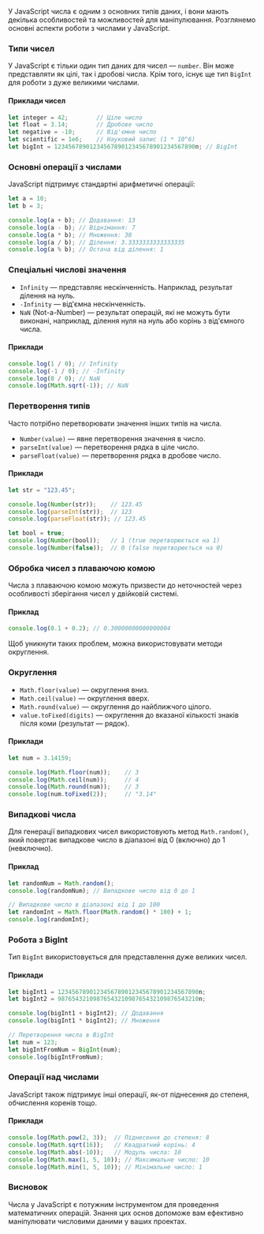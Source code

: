 У JavaScript числа є одним з основних типів даних, і вони мають декілька особливостей та можливостей для маніпулювання. Розглянемо основні аспекти роботи з числами у JavaScript.

### Типи чисел

У JavaScript є тільки один тип даних для чисел — `number`. Він може представляти як цілі, так і дробові числа. Крім того, існує ще тип `BigInt` для роботи з дуже великими числами.

#### Приклади чисел

```javascript
let integer = 42;        // Ціле число
let float = 3.14;        // Дробове число
let negative = -10;      // Від'ємне число
let scientific = 1e6;    // Науковий запис (1 * 10^6)
let bigInt = 1234567890123456789012345678901234567890n; // BigInt
```

### Основні операції з числами

JavaScript підтримує стандартні арифметичні операції:

```javascript
let a = 10;
let b = 3;

console.log(a + b); // Додавання: 13
console.log(a - b); // Віднімання: 7
console.log(a * b); // Множення: 30
console.log(a / b); // Ділення: 3.3333333333333335
console.log(a % b); // Остача від ділення: 1
```

### Спеціальні числові значення

- `Infinity` — представляє нескінченність. Наприклад, результат ділення на нуль.
- `-Infinity` — від'ємна нескінченність.
- `NaN` (Not-a-Number) — результат операцій, які не можуть бути виконані, наприклад, ділення нуля на нуль або корінь з від'ємного числа.

#### Приклади

```javascript
console.log(1 / 0); // Infinity
console.log(-1 / 0); // -Infinity
console.log(0 / 0); // NaN
console.log(Math.sqrt(-1)); // NaN
```

### Перетворення типів

Часто потрібно перетворювати значення інших типів на числа.

- `Number(value)` — явне перетворення значення в число.
- `parseInt(value)` — перетворення рядка в ціле число.
- `parseFloat(value)` — перетворення рядка в дробове число.

#### Приклади

```javascript
let str = "123.45";

console.log(Number(str));    // 123.45
console.log(parseInt(str));  // 123
console.log(parseFloat(str)); // 123.45

let bool = true;
console.log(Number(bool));   // 1 (true перетворюється на 1)
console.log(Number(false));  // 0 (false перетворюється на 0)
```

### Обробка чисел з плаваючою комою

Числа з плаваючою комою можуть призвести до неточностей через особливості зберігання чисел у двійковій системі.

#### Приклад

```javascript
console.log(0.1 + 0.2); // 0.30000000000000004
```

Щоб уникнути таких проблем, можна використовувати методи округлення.

### Округлення

- `Math.floor(value)` — округлення вниз.
- `Math.ceil(value)` — округлення вверх.
- `Math.round(value)` — округлення до найближчого цілого.
- `value.toFixed(digits)` — округлення до вказаної кількості знаків після коми (результат — рядок).

#### Приклади

```javascript
let num = 3.14159;

console.log(Math.floor(num));    // 3
console.log(Math.ceil(num));     // 4
console.log(Math.round(num));    // 3
console.log(num.toFixed(2));     // "3.14"
```

### Випадкові числа

Для генерації випадкових чисел використовують метод `Math.random()`, який повертає випадкове число в діапазоні від 0 (включно) до 1 (невключно).

#### Приклад

```javascript
let randomNum = Math.random();
console.log(randomNum); // Випадкове число від 0 до 1

// Випадкове число в діапазоні від 1 до 100
let randomInt = Math.floor(Math.random() * 100) + 1;
console.log(randomInt);
```

### Робота з BigInt

Тип `BigInt` використовується для представлення дуже великих чисел.

#### Приклади

```javascript
let bigInt1 = 1234567890123456789012345678901234567890n;
let bigInt2 = 9876543210987654321098765432109876543210n;

console.log(bigInt1 + bigInt2); // Додавання
console.log(bigInt1 * bigInt2); // Множення

// Перетворення числа в BigInt
let num = 123;
let bigIntFromNum = BigInt(num);
console.log(bigIntFromNum);
```

### Операції над числами

JavaScript також підтримує інші операції, як-от піднесення до степеня, обчислення коренів тощо.

#### Приклади

```javascript
console.log(Math.pow(2, 3));  // Піднесення до степеня: 8
console.log(Math.sqrt(16));   // Квадратний корінь: 4
console.log(Math.abs(-10));   // Модуль числа: 10
console.log(Math.max(1, 5, 10)); // Максимальне число: 10
console.log(Math.min(1, 5, 10)); // Мінімальне число: 1
```

### Висновок

Числа у JavaScript є потужним інструментом для проведення математичних операцій. Знання цих основ допоможе вам ефективно маніпулювати числовими даними у ваших проектах.